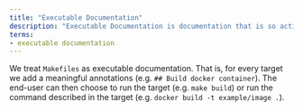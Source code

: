 ```yaml
---
title: "Executable Documentation"
description: "Executable Documentation is documentation that is so actionable you can just execute it directly or run it manually if you so choose."
terms:
- executable documentation
---
```


We treat `Makefiles` as executable documentation. That is, for every target we add a meaningful annotations (e.g. `## Build docker container`). The end-user can then choose to run the target (e.g. `make build`) or run the command described in the target (e.g. `docker build -t example/image .`).
